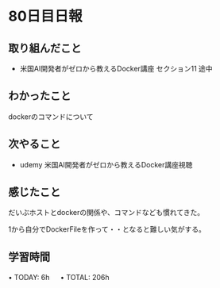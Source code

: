 # 80日目日報

## 取り組んだこと
- 米国AI開発者がゼロから教えるDocker講座 セクション11 途中
  
## わかったこと
dockerのコマンドについて
  
## 次やること
- udemy 米国AI開発者がゼロから教えるDocker講座視聴
  
## 感じたこと
だいぶホストとdockerの関係や、コマンドなども慣れてきた。

1から自分でDockerFileを作って・・となると難しい気がする。

## 学習時間
• TODAY: 6h
　
• TOTAL: 206h
